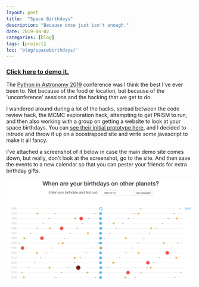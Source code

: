 ```yaml
---
layout: post
title:  "Space Birthdays"
description: "Because once just isn't enough."
date: 2019-08-02
categories: [blog]
tags: [project]
loc: 'blog/spacebirthdays/'
---
```


###  [Click here to demo it.](https://samreay.github.io/SpaceBirthdays)


The [Python in Astronomy 2019](http://openastronomy.org/pyastro/2019/) conference was I 
think the best I've ever been to. Not because of the food or location, but because
of the 'unconference' sessions and the hacking that we get to do.

I wandered around during a lot of the hacks, spread between the code review hack,
the MCMC exploration hack, attempting to get PRISM to run, and then also 
working with a group on getting a website to look at your space birthdays. You can [see their initial prototype here](http://cakedays.space/),
and I decided to intrude and throw it up on a boostrapped site and write some javascript to make it all fancy.

I've attached a screenshot of it below in case the main demo site comes down, but really, don't 
look at the screenshot, go to the site. And then save the events to a new calendar so that you 
can pester your friends for extra birthday gifts. 


![](screenshot.png)